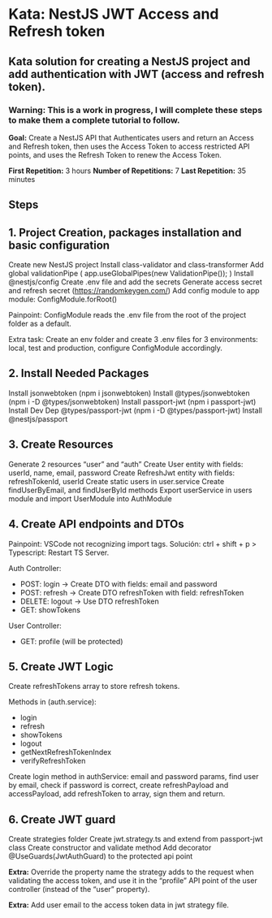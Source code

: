 # Kata: NestJS JWT Access and Refresh token
## Kata solution for creating a NestJS project and add authentication with JWT (access and refresh token).

### Warning: This is a work in progress, I will complete these steps to make them a complete tutorial to follow.

**Goal:** Create a NestJS API that Authenticates users and return an Access and Refresh token, then uses the Access Token to access restricted API points, and uses the Refresh Token to renew the Access Token.

**First Repetition:** 3 hours
**Number of Repetitions:** 7
**Last Repetition:** 35 minutes

## Steps

## 1. Project Creation, packages installation and basic configuration
Create new NestJS project
Install class-validator and class-transformer
Add global validationPipe ( app.useGlobalPipes(new ValidationPipe()); )
Install @nestjs/config
Create .env file and add the secrets
Generate access secret and refresh secret (https://randomkeygen.com/)
Add config module to app module: ConfigModule.forRoot()

Painpoint: ConfigModule reads the .env file from the root of the project folder as a default.

Extra task: Create an env folder and create 3 .env files for 3 environments: local, test and production, configure ConfigModule accordingly.

## 2. Install Needed Packages
Install jsonwebtoken (npm i jsonwebtoken)
Install @types/jsonwebtoken (npm i -D @types/jsonwebtoken)
Install passport-jwt (npm i passport-jwt)
Install Dev Dep @types/passport-jwt  (npm i -D @types/passport-jwt)
Install @nestjs/passport

## 3. Create Resources
Generate 2 resources “user” and “auth”
Create User entity with fields: userId, name, email, password
Create RefreshJwt  entity with fields: refreshTokenId, userId
Create static users in user.service
Create findUserByEmail, and findUserById methods
Export userService in users module and import UserModule into AuthModule

## 4. Create API endpoints and DTOs
Painpoint: VSCode not recognizing import tags. Solución: ctrl + shift + p > Typescript: Restart TS Server.

Auth Controller:
- POST: login → Create DTO with fields: email and password
- POST: refresh → Create DTO refreshToken with field: refreshToken
- DELETE: logout  → Use DTO refreshToken
- GET: showTokens

User Controller:
- GET: profile (will be protected)


## 5. Create JWT Logic
Create refreshTokens array to store refresh tokens.

Methods in (auth.service):
- login
- refresh
- showTokens
- logout
- getNextRefreshTokenIndex
- verifyRefreshToken

Create login method in authService: email and password params, find user by email, check if password is correct, create refreshPayload and accessPayload, add refreshToken to array, sign them and return.

## 6. Create JWT guard
Create strategies folder
Create jwt.strategy.ts and extend from passport-jwt class
Create constructor and validate method
Add decorator @UseGuards(JwtAuthGuard) to the protected api point

**Extra:** Override the property name the strategy adds to the request when validating the access token, and use it in the “profile” API point of the user controller (instead of the “user” property).

**Extra:** Add user email to the access token data in jwt strategy file.